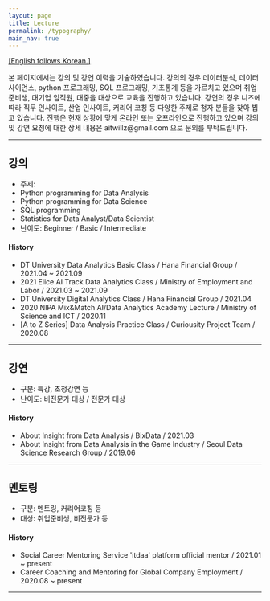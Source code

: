 ```yaml
---
layout: page
title: Lecture
permalink: /typography/
main_nav: true
---
```


<U>[English follows Korean.]</U>

<p>본 페이지에서는 강의 및 강연 이력을 기술하였습니다. 강의의 경우 데이터분석, 데이터사이언스, python 프로그래밍, SQL 프로그래밍, 기초통계 등을 가르치고 있으며 취업준비생, 대기업 임직원, 대중을 대상으로 교육을 진행하고 있습니다. 강연의 경우 니즈에 따라 직무 인사이트, 산업 인사이트, 커리어 코칭 등 다양한 주제로 청자 분들을 찾아 뵙고 있습니다. 진행은 현재 상황에 맞게 온라인 또는 오프라인으로 진행하고 있으며 강의 및 강연 요청에 대한 상세 내용은 aitwillz@gmail.com 으로 문의를 부탁드립니다. </p>

<hr>

<h2 id="list_types">강의</h2>
  <ul>
    <li>주제:
      <li>Python programming for Data Analysis</li>
      <li>Python programming for Data Science</li>
      <li>SQL programming</li>
      <li>Statistics for Data Analyst/Data Scientist</li>
    </li>
    <li>난이도: Beginner / Basic / Intermediate</li>
  </ul>

  <h4>History</h4>
  <ul>
    <li>
      DT University Data Analytics Basic Class / Hana Financial Group / 2021.04 ~ 2021.09
    </li>
    <li>
      2021 Elice AI Track Data Analytics Class / Ministry of Employment and Labor / 2021.03 ~ 2021.09
    </li>
    <li>
      DT University Digital Analytics Class / Hana Financial Group / 2021.04
    </li>
    <li>
      2020 NIPA Mix&Match AI/Data Analytics Academy Lecture / Ministry of Science and ICT / 2020.11
    </li>
    <li>
      [A to Z Series] Data Analysis Practice Class / Curiousity Project Team / 2020.08
    </li>
  </ul>


<hr>


<h2 id="list_types">강연</h2>

  <ul>
    <li>구분: 특강, 초청강연 등</li>
    <li>난이도: 비전문가 대상 / 전문가 대상</li>
  </ul>


  <h4>History</h4>
  <ul>
    <li>
      About Insight from Data Analysis / BixData / 2021.03
    </li>
    <li>
      About Insight from Data Analysis in the Game Industry / Seoul Data Science Research Group / 2019.06
    </li>
  </ul>

<hr>


<h2 id="list_types">멘토링</h2>

  <ul>
    <li>구분: 멘토링, 커리어코칭 등</li>
    <li>대상: 취업준비생, 비전문가 등</li>
  </ul>


  <h4>History</h4>
  <ul>
    <li>
      Social Career Mentoring Service 'itdaa' platform official mentor / 2021.01 ~ present
    </li>
    <li>
      Career Coaching and Mentoring for Global Company Employment / 2020.08 ~ present
    </li>
  </ul>

<hr>
<br>





<!-- 


<p>The purpose of this HTML is to help determine what default settings are with Bitters and to make sure that all possible HTML Elements are included in this HTML so as to not miss any possible Elements when designing a site.</p>

<hr>

<h1 id="headings">Headings</h1>

<h1>h1. Heading</h1>
<h2>h2. Heading</h2>
<h3>h3. Heading</h3>
<h4>h4. Heading</h4>
<h5>h5. Heading</h5>
<h6>h6. Heading</h6>

<hr>

<h1 id="paragraph">Paragraph</h1>

<p>Lorem ipsum dolor sit amet, <a href="#" title="test link">test link</a> adipiscing elit. Nullam dignissim convallis est. Quisque aliquam. Donec faucibus. Nunc iaculis suscipit dui. Nam sit amet sem. Aliquam libero nisi, imperdiet at, tincidunt nec, gravida vehicula, nisl. Praesent mattis, massa quis luctus fermentum, turpis mi volutpat justo, eu volutpat enim diam eget metus. Maecenas ornare tortor. Donec sed tellus eget sapien fringilla nonummy. Mauris a ante. Suspendisse quam sem, consequat at, commodo vitae, feugiat in, nunc. Morbi imperdiet augue quis tellus.</p>

<p>Lorem ipsum dolor sit amet, <em>emphasis</em> consectetuer adipiscing elit. Nullam dignissim convallis est. Quisque aliquam. Donec faucibus. Nunc iaculis suscipit dui. Nam sit amet sem. Aliquam libero nisi, imperdiet at, tincidunt nec, gravida vehicula, nisl. Praesent mattis, massa quis luctus fermentum, turpis mi volutpat justo, eu volutpat enim diam eget metus. Maecenas ornare tortor. Donec sed tellus eget sapien fringilla nonummy. Mauris a ante. Suspendisse quam sem, consequat at, commodo vitae, feugiat in, nunc. Morbi imperdiet augue quis tellus.</p>

<hr>

<h1 id="list_types">List Types</h1>

<p>Lists are unstyled by defualt. To restore the original styling, add the <code>.default</code> class</p>

<h3>Definition List</h3>
<dl>
  <dt>Definition List Title</dt>
  <dd>This is a definition list division.</dd>
</dl>

<h3>Ordered List</h3>
<ol>
  <li>List Item 1</li>
  <li>List Item 2</li>
  <li>List Item 3</li>
</ol>

<h3>Unordered List</h3>
<ul>
  <li>List Item 1</li>
  <li>List Item 2</li>
  <li>List Item 3</li>
</ul>

<h3>Ordered List with <code>.default</code> class</h3>
<ol class="default">
  <li>List Item 1</li>
  <li>List Item 2</li>
  <li>List Item 3</li>
</ol>

<h3>Unordered List with <code>.default</code> class</h3>
<ul class="default">
  <li>List Item 1</li>
  <li>List Item 2</li>
  <li>List Item 3</li>
</ul>

<hr>

<h1 id="form_elements">Fieldsets and Form Elements</h1>

<fieldset>
  <p>Lorem ipsum dolor sit amet, consectetuer adipiscing elit. Nullam dignissim convallis est. Quisque aliquam. Donec faucibus. Nunc iaculis suscipit dui. Nam sit amet sem. Aliquam libero nisi, imperdiet at, tincidunt nec, gravida vehicula, nisl. Praesent mattis, massa quis luctus fermentum, turpis mi volutpat justo, eu volutpat enim diam eget metus.</p>

  <form>
    <h2>Form Element</h2>

    <p>Lorem ipsum dolor sit amet, consectetuer adipiscing elit. Nullam dignissim convallis est. Quisque aliquam. Donec faucibus. Nunc iaculis suscipit dui.</p>

    <p><label for="text_field">Text Field:</label>
      <input type="text" id="text_field" /></p>

    <p><label for="text_area">Text Area:</label>
      <textarea id="text_area"></textarea></p>

    <p><label for="select_element">Select Element:</label>
      <select name="select_element">
        <optgroup label="Option Group 1">
          <option value="1">Option 1</option>
          <option value="2">Option 2</option>
          <option value="3">Option 3</option>
        </optgroup>
        <optgroup label="Option Group 2">
          <option value="1">Option 1</option>
          <option value="2">Option 2</option>
          <option value="3">Option 3</option>
        </optgroup>
    </select></p>

    <p><label for="radio_buttons">Radio Buttons:</label>
      <label>
        <input type="radio" class="radio" name="radio_button" value="radio_1" /> Radio 1
      </label>
      <label>
        <input type="radio" class="radio" name="radio_button" value="radio_2" /> Radio 2
      </label>
      <label>
        <input type="radio" class="radio" name="radio_button" value="radio_3" /> Radio 3
      </label>
    </p>

    <p><label for="checkboxes">Checkboxes:</label>
      <label>
        <input type="checkbox" class="checkbox" name="checkboxes" value="check_1" /> Checkbox 1
      </label>
      <label>
        <input type="checkbox" class="checkbox" name="checkboxes" value="check_2" /> Checkbox 2
      </label>
      <label>
        <input type="checkbox" class="checkbox" name="checkboxes" value="check_3" /> Checkbox 3
      </label>
    </p>

    <p><label for="password">Password:</label>
      <input type="password" class="password" name="password" />
    </p>

    <p><label for="file">File Input:</label>
      <input type="file" class="file" name="file" />
    </p>


    <p><input type="submit" value="Submit" /></p>
  </form>
</fieldset>

<hr>

<h1 id="tables">Tables</h1>

<table cellspacing="0" cellpadding="0">
  <tr>
    <th>Table Header 1</th><th>Table Header 2</th><th>Table Header 3</th>
  </tr>
  <tr>
    <td>Division 1</td><td>Division 2</td><td>Division 3</td>
  </tr>
  <tr class="even">
    <td>Division 1</td><td>Division 2</td><td>Division 3</td>
  </tr>
  <tr>
    <td>Division 1</td><td>Division 2</td><td>Division 3</td>
  </tr>
</table>
</div>




-->


